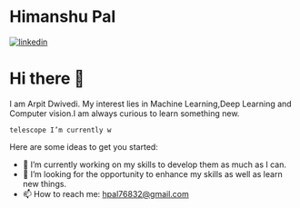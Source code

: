 # Himanshu Pal

[![linkedin](https://github.com/arpit-dwivedi/arpit-dwivedi.github.io/blob/master/assets/img/Webp.net-resizeimage.png)](https://wwww.linkedin.com/in/himanshu-pal76832)



# Hi there 👋
I am Arpit Dwivedi. My interest lies in Machine Learning,Deep Learning and Computer vision.I am always curious to learn something new.

    telescope I’m currently w

Here are some ideas to get you started:

- 🔭 I’m currently working on my skills to develop them as much as I can.
- 👯 I’m looking for the opportunity to enhance my skills as well as learn new things.
- 📫 How to reach me: hpal76832@gmail.com
